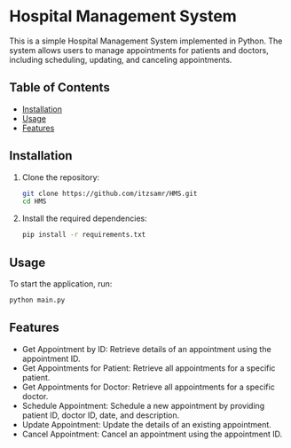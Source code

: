 # Hospital Management System

This is a simple Hospital Management System implemented in Python. The system allows users to manage appointments for patients and doctors, including scheduling, updating, and canceling appointments. 

## Table of Contents

- [Installation](#installation)
- [Usage](#usage)
- [Features](#features)

## Installation

1. Clone the repository:
    ```bash
    git clone https://github.com/itzsamr/HMS.git
    cd HMS
    ```

2. Install the required dependencies:
    ```bash
    pip install -r requirements.txt
    ```

## Usage

To start the application, run:
```bash
python main.py
```

## Features

- Get Appointment by ID: Retrieve details of an appointment using the appointment ID.
- Get Appointments for Patient: Retrieve all appointments for a specific patient.
- Get Appointments for Doctor: Retrieve all appointments for a specific doctor.
- Schedule Appointment: Schedule a new appointment by providing patient ID, doctor ID, date, and description.
- Update Appointment: Update the details of an existing appointment.
- Cancel Appointment: Cancel an appointment using the appointment ID.
